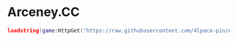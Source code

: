 # Arceney.CC

```lua
loadstring(game:HttpGet("https://raw.githubusercontent.com/4lpaca-pin/Arceney/refs/heads/main/main.luau"))()
```
